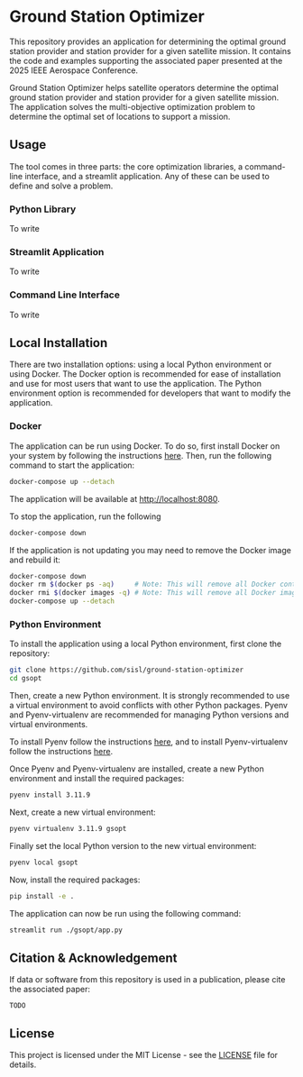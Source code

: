 # Ground Station Optimizer

This repository provides an application for determining the optimal ground station provider and station provider for a 
given satellite mission. It contains the code and examples supporting the associated paper presented at the 2025 IEEE 
Aerospace Conference.

Ground Station Optimizer helps satellite operators determine the optimal ground station provider and station provider for
a given satellite mission. The application solves the multi-objective optimization problem to determine the optimal 
set of locations to support a mission.

## Usage

The tool comes in three parts: the core optimization libraries, a command-line interface, and a streamlit application.
Any of these can be used to define and solve a problem.

### Python Library

To write

### Streamlit Application

To write

### Command Line Interface

To write

## Local Installation

There are two installation options: using a local Python environment or using Docker. The Docker option is recommended
for ease of installation and use for most users that want to use the application. The Python environment option is
recommended for developers that want to modify the application.

### Docker

The application can be run using Docker. To do so, first install Docker on your system by following the instructions
[here](https://docs.docker.com/get-docker/). Then, run the following command to start the application:

```bash
docker-compose up --detach
```

The application will be available at [http://localhost:8080](http://localhost:8080).

To stop the application, run the following

```bash
docker-compose down
```

If the application is not updating you may need to remove the Docker image and rebuild it:

```bash
docker-compose down
docker rm $(docker ps -aq)     # Note: This will remove all Docker containers
docker rmi $(docker images -q) # Note: This will remove all Docker images
docker-compose up --detach
```

### Python Environment

To install the application using a local Python environment, first clone the repository:

```bash
git clone https://github.com/sisl/ground-station-optimizer
cd gsopt
```

Then, create a new Python environment. It is strongly recommended to use a virtual environment to avoid conflicts with
other Python packages. Pyenv and Pyenv-virtualenv are recommended for managing Python versions and virtual environments.

To install Pyenv follow the instructions [here](https://github.com/pyenv/pyenv?tab=readme-ov-file#installation), and to
install Pyenv-virtualenv follow the instructions [here](https://github.com/pyenv/pyenv-virtualenv?tab=readme-ov-file#installation).

Once Pyenv and Pyenv-virtualenv are installed, create a new Python environment and install the required packages:

```bash
pyenv install 3.11.9
```

Next, create a new virtual environment:

```bash
pyenv virtualenv 3.11.9 gsopt
```

Finally set the local Python version to the new virtual environment:

```bash
pyenv local gsopt
```

Now, install the required packages:

```bash
pip install -e .
```

The application can now be run using the following command:

```bash
streamlit run ./gsopt/app.py
```

## Citation & Acknowledgement

If data or software from this repository is used in a publication, please cite the associated paper:

```
TODO
```

## License

This project is licensed under the MIT License - see the [LICENSE](LICENSE) file for details.
